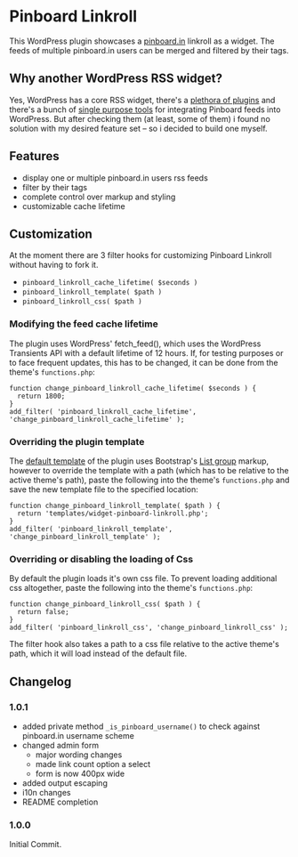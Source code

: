 Pinboard Linkroll
=================

This WordPress plugin showcases a [pinboard.in](https://pinboard.in) linkroll as a widget. The feeds of multiple pinboard.in users can be merged and filtered by their tags.

## Why another WordPress RSS widget?

Yes, WordPress has a core RSS widget, there's a [plethora of plugins](https://wordpress.org/plugins/search.php?q=rss+widget) and there's a bunch of [single purpose tools](https://pinboard.in/resources/) for integrating Pinboard feeds into WordPress. But after checking them (at least, some of them) i found no solution with my desired feature set – so i decided to build one myself.

## Features

* display one or multiple pinboard.in users rss feeds
* filter by their tags
* complete control over markup and styling
* customizable cache lifetime

## Customization

At the moment there are 3 filter hooks for customizing Pinboard Linkroll without having to fork it.

* `pinboard_linkroll_cache_lifetime( $seconds )`
* `pinboard_linkroll_template( $path )`
* `pinboard_linkroll_css( $path )`

### Modifying the feed cache lifetime

The plugin uses WordPress' fetch_feed(), which uses the WordPress Transients API with a default lifetime of 12 hours. If, for testing purposes or to face frequent updates, this has to be changed, it can be done from the theme's `functions.php`:

    function change_pinboard_linkroll_cache_lifetime( $seconds ) {
      return 1800;
    }
    add_filter( 'pinboard_linkroll_cache_lifetime', 'change_pinboard_linkroll_cache_lifetime' );

### Overriding the plugin template

The [default template](https://github.com/hansspiess/pinboard-linkroll/blob/master/widget/partials/pinboard-linkroll-widget-public.php) of the plugin uses Bootstrap's [List group](http://getbootstrap.com/components/#list-group) markup, however to override the template with a path (which has to be relative to the active theme's path), paste the following into the theme's `functions.php` and save the new template file to the specified location: 

    function change_pinboard_linkroll_template( $path ) {
      return 'templates/widget-pinboard-linkroll.php';
    }
    add_filter( 'pinboard_linkroll_template', 'change_pinboard_linkroll_template' );

### Overriding or disabling the loading of Css 

By default the plugin loads it's own css file. To prevent loading additional css altogether, paste the following into the theme's `functions.php`: 

    function change_pinboard_linkroll_css( $path ) {
      return false;
    }
    add_filter( 'pinboard_linkroll_css', 'change_pinboard_linkroll_css' );

The filter hook also takes a path to a css file relative to the active theme's path, which it will load instead of the default file.

## Changelog

### 1.0.1

* added private method `_is_pinboard_username()` to check against pinboard.in username scheme
* changed admin form 
  * major wording changes
  * made link count option a select
  * form is now 400px wide
* added output escaping
* i10n changes
* README completion

### 1.0.0

Initial Commit.
